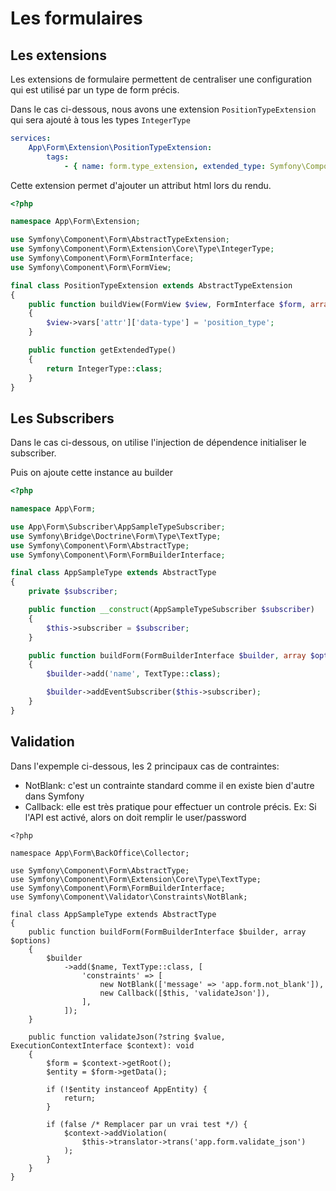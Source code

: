 Les formulaires
===============

Les extensions
--------------

Les extensions de formulaire permettent de centraliser une configuration qui est utilisé par un type de form précis.

Dans le cas ci-dessous, nous avons une extension `PositionTypeExtension` qui sera ajouté à tous les types `IntegerType`

```yaml
services:
    App\Form\Extension\PositionTypeExtension:
        tags:
            - { name: form.type_extension, extended_type: Symfony\Component\Form\Extension\Core\Type\IntegerType }
```

Cette extension permet d'ajouter un attribut html lors du rendu.

```php
<?php

namespace App\Form\Extension;

use Symfony\Component\Form\AbstractTypeExtension;
use Symfony\Component\Form\Extension\Core\Type\IntegerType;
use Symfony\Component\Form\FormInterface;
use Symfony\Component\Form\FormView;

final class PositionTypeExtension extends AbstractTypeExtension
{
    public function buildView(FormView $view, FormInterface $form, array $options)
    {
        $view->vars['attr']['data-type'] = 'position_type';
    }

    public function getExtendedType()
    {
        return IntegerType::class;
    }
}
```

Les Subscribers
---------------

Dans le cas ci-dessous, on utilise l'injection de dépendence initialiser le subscriber.

Puis on ajoute cette instance au builder

```php
<?php

namespace App\Form;

use App\Form\Subscriber\AppSampleTypeSubscriber;
use Symfony\Bridge\Doctrine\Form\Type\TextType;
use Symfony\Component\Form\AbstractType;
use Symfony\Component\Form\FormBuilderInterface;

final class AppSampleType extends AbstractType
{
    private $subscriber;

    public function __construct(AppSampleTypeSubscriber $subscriber)
    {
        $this->subscriber = $subscriber;
    }

    public function buildForm(FormBuilderInterface $builder, array $options)
    {
        $builder->add('name', TextType::class);

        $builder->addEventSubscriber($this->subscriber);
    }
}
```

Validation
----------

Dans l'expemple ci-dessous, les 2 principaux cas de contraintes:
- NotBlank: c'est un contrainte standard comme il en existe bien d'autre dans Symfony
- Callback: elle est très pratique pour effectuer un controle précis. Ex: Si l'API est activé, alors on doit remplir le user/password

```
<?php

namespace App\Form\BackOffice\Collector;

use Symfony\Component\Form\AbstractType;
use Symfony\Component\Form\Extension\Core\Type\TextType;
use Symfony\Component\Form\FormBuilderInterface;
use Symfony\Component\Validator\Constraints\NotBlank;

final class AppSampleType extends AbstractType
{
    public function buildForm(FormBuilderInterface $builder, array $options)
    {
        $builder
            ->add($name, TextType::class, [
                'constraints' => [
                    new NotBlank(['message' => 'app.form.not_blank']),
                    new Callback([$this, 'validateJson']),
                ],
            ]);
    }

    public function validateJson(?string $value, ExecutionContextInterface $context): void
    {
        $form = $context->getRoot();
        $entity = $form->getData();

        if (!$entity instanceof AppEntity) {
            return;
        }

        if (false /* Remplacer par un vrai test */) {
            $context->addViolation(
                $this->translator->trans('app.form.validate_json')
            );
        }
    }
}
```